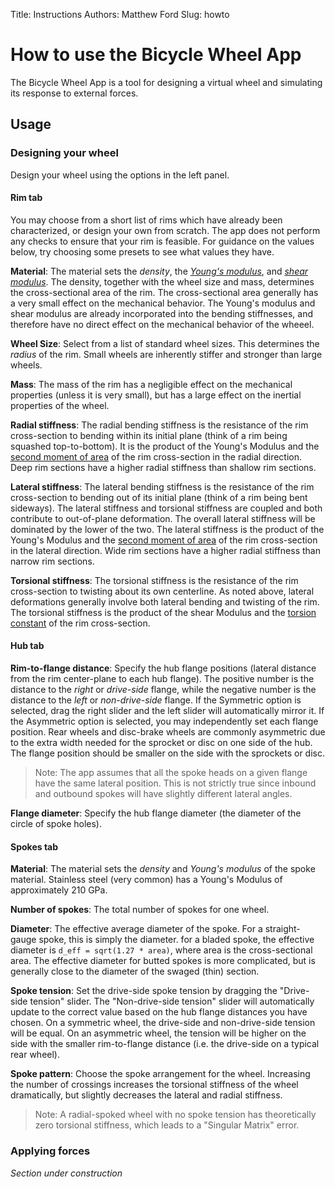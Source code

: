 Title: Instructions
Authors: Matthew Ford
Slug: howto

# How to use the Bicycle Wheel App

The Bicycle Wheel App is a tool for designing a virtual wheel and simulating its response to external forces.

## Usage

### Designing your wheel

Design your wheel using the options in the left panel.

#### Rim tab

You may choose from a short list of rims which have already been characterized, or design your own from scratch. The app does not perform any checks to ensure that your rim is feasible. For guidance on the values below, try choosing some presets to see what values they have.

__Material__: The material sets the _density_, the [_Young's modulus_](https://en.wikipedia.org/wiki/Young%27s_modulus), and [_shear modulus_](https://en.wikipedia.org/wiki/Shear_modulus). The density, together with the wheel size and mass, determines the cross-sectional area of the rim. The cross-sectional area generally has a very small effect on the mechanical behavior. The Young's modulus and shear modulus are already incorporated into the bending stiffnesses, and therefore have no direct effect on the mechanical behavior of the wheeel.

__Wheel Size__: Select from a list of standard wheel sizes. This determines the _radius_ of the rim. Small wheels are inherently stiffer and stronger than large wheels.

__Mass__: The mass of the rim has a negligible effect on the mechanical properties (unless it is very small), but has a large effect on the inertial properties of the wheel.

__Radial stiffness__: The radial bending stiffness is the resistance of the rim cross-section to bending within its initial plane (think of a rim being squashed top-to-bottom). It is the product of the Young's Modulus and the [second moment of area](https://en.wikipedia.org/wiki/Second_moment_of_area) of the rim cross-section in the radial direction. Deep rim sections have a higher radial stiffness than shallow rim sections.

__Lateral stiffness__: The lateral bending stiffness is the resistance of the rim cross-section to bending out of its initial plane (think of a rim being bent sideways). The lateral stiffness and torsional stiffness are coupled and both contribute to out-of-plane deformation. The overall lateral stiffness will be dominated by the lower of the two. The lateral stiffness is the product of the Young's Modulus and the [second moment of area](https://en.wikipedia.org/wiki/Second_moment_of_area) of the rim cross-section in the lateral direction. Wide rim sections have a higher radial stiffness than narrow rim sections.

__Torsional stiffness__: The torsional stiffness is the resistance of the rim cross-section to twisting about its own centerline. As noted above, lateral deformations generally involve both lateral bending and twisting of the rim. The torsional stiffness is the product of the shear Modulus and the [torsion constant](https://en.wikipedia.org/wiki/Torsion_constant) of the rim cross-section.

#### Hub tab

__Rim-to-flange distance__: Specify the hub flange positions (lateral distance from the rim center-plane to each hub flange). The positive number is the distance to the _right_ or _drive-side_ flange, while the negative number is the distance to the _left_ or _non-drive-side_ flange. If the Symmetric option is selected, drag the right slider and the left slider will automatically mirror it. If the Asymmetric option is selected, you may independently set each flange position. Rear wheels and disc-brake wheels are commonly asymmetric due to the extra width needed for the sprocket or disc on one side of the hub. The flange position should be smaller on the side with the sprockets or disc.

> Note: The app assumes that all the spoke heads on a given flange have the same lateral position. This is not strictly true since inbound and outbound spokes will have slightly different lateral angles.


__Flange diameter__: Specify the hub flange diameter (the diameter of the circle of spoke holes).

#### Spokes tab

__Material__: The material sets the _density_ and _Young's modulus_ of the spoke material. Stainless steel (very common) has a Young's Modulus of approximately 210 GPa.

__Number of spokes__: The total number of spokes for one wheel.

__Diameter__: The effective average diameter of the spoke. For a straight-gauge spoke, this is simply the diameter. for a bladed spoke, the effective diameter is `d_eff = sqrt(1.27 * area)`, where area is the cross-sectional area. The effective diameter for butted spokes is more complicated, but is generally close to the diameter of the swaged (thin) section.

__Spoke tension__: Set the drive-side spoke tension by dragging the "Drive-side tension" slider. The "Non-drive-side tension" slider will automatically update to the correct value based on the hub flange distances you have chosen. On a symmetric wheel, the drive-side and non-drive-side tension will be equal. On an asymmetric wheel, the tension will be higher on the side with the smaller rim-to-flange distance (i.e. the drive-side on a typical rear wheel).

__Spoke pattern__: Choose the spoke arrangement for the wheel. Increasing the number of crossings increases the torsional stiffness of the wheel dramatically, but slightly decreases the lateral and radial stiffness.

> Note: A radial-spoked wheel with no spoke tension has theoretically zero torsional stiffness, which leads to a "Singular Matrix" error.

### Applying forces

_Section under construction_
